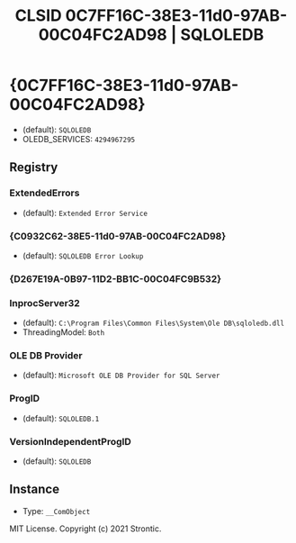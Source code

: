 ﻿---
title: "CLSID 0C7FF16C-38E3-11d0-97AB-00C04FC2AD98 | SQLOLEDB"
excerpt: What is COM-Object CLSID 0C7FF16C-38E3-11d0-97AB-00C04FC2AD98?
---

# {0C7FF16C-38E3-11d0-97AB-00C04FC2AD98}

* (default): `SQLOLEDB`
* OLEDB_SERVICES: `4294967295`

## Registry


### ExtendedErrors

* (default): `Extended Error Service`

### {C0932C62-38E5-11d0-97AB-00C04FC2AD98}

* (default): `SQLOLEDB Error Lookup`

### {D267E19A-0B97-11D2-BB1C-00C04FC9B532}


### InprocServer32

* (default): `C:\Program Files\Common Files\System\Ole DB\sqloledb.dll`
* ThreadingModel: `Both`

### OLE DB Provider

* (default): `Microsoft OLE DB Provider for SQL Server`

### ProgID

* (default): `SQLOLEDB.1`

### VersionIndependentProgID

* (default): `SQLOLEDB`

## Instance

* Type: `__ComObject`

MIT License. Copyright (c) 2021 Strontic.


